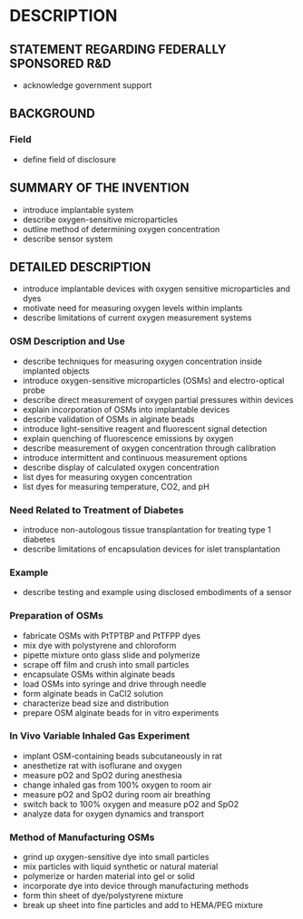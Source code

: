 # DESCRIPTION

## STATEMENT REGARDING FEDERALLY SPONSORED R&D

- acknowledge government support

## BACKGROUND

### Field

- define field of disclosure

## SUMMARY OF THE INVENTION

- introduce implantable system
- describe oxygen-sensitive microparticles
- outline method of determining oxygen concentration
- describe sensor system

## DETAILED DESCRIPTION

- introduce implantable devices with oxygen sensitive microparticles and dyes
- motivate need for measuring oxygen levels within implants
- describe limitations of current oxygen measurement systems

### OSM Description and Use

- describe techniques for measuring oxygen concentration inside implanted objects
- introduce oxygen-sensitive microparticles (OSMs) and electro-optical probe
- describe direct measurement of oxygen partial pressures within devices
- explain incorporation of OSMs into implantable devices
- describe validation of OSMs in alginate beads
- introduce light-sensitive reagent and fluorescent signal detection
- explain quenching of fluorescence emissions by oxygen
- describe measurement of oxygen concentration through calibration
- introduce intermittent and continuous measurement options
- describe display of calculated oxygen concentration
- list dyes for measuring oxygen concentration
- list dyes for measuring temperature, CO2, and pH

### Need Related to Treatment of Diabetes

- introduce non-autologous tissue transplantation for treating type 1 diabetes
- describe limitations of encapsulation devices for islet transplantation

### Example

- describe testing and example using disclosed embodiments of a sensor

### Preparation of OSMs

- fabricate OSMs with PtTPTBP and PtTFPP dyes
- mix dye with polystyrene and chloroform
- pipette mixture onto glass slide and polymerize
- scrape off film and crush into small particles
- encapsulate OSMs within alginate beads
- load OSMs into syringe and drive through needle
- form alginate beads in CaCl2 solution
- characterize bead size and distribution
- prepare OSM alginate beads for in vitro experiments

### In Vivo Variable Inhaled Gas Experiment

- implant OSM-containing beads subcutaneously in rat
- anesthetize rat with isoflurane and oxygen
- measure pO2 and SpO2 during anesthesia
- change inhaled gas from 100% oxygen to room air
- measure pO2 and SpO2 during room air breathing
- switch back to 100% oxygen and measure pO2 and SpO2
- analyze data for oxygen dynamics and transport

### Method of Manufacturing OSMs

- grind up oxygen-sensitive dye into small particles
- mix particles with liquid synthetic or natural material
- polymerize or harden material into gel or solid
- incorporate dye into device through manufacturing methods
- form thin sheet of dye/polystyrene mixture
- break up sheet into fine particles and add to HEMA/PEG mixture

